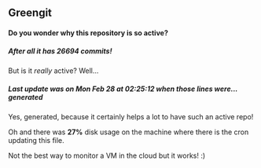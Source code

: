 ## Greengit

#### Do you wonder why this repository is so active?

##### After all it has 26694 commits!

But is it *really* active? Well...

##### Last update was on Mon Feb 28 at 02:25:12 when those lines were... generated

Yes, generated, because it certainly helps a lot to have such an active repo!

Oh and there was **27%** disk usage on the machine
where there is the cron updating this file.

Not the best way to monitor a VM in the cloud but it works! :)
